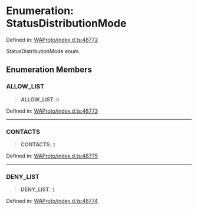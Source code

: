 # Enumeration: StatusDistributionMode

Defined in: [WAProto/index.d.ts:48772](https://github.com/Fokusdotid/bail/blob/c004679536d41fcf32da31cecf70d3991dfa31b5/WAProto/index.d.ts#L48772)

StatusDistributionMode enum.

## Enumeration Members

### ALLOW\_LIST

> **ALLOW\_LIST**: `0`

Defined in: [WAProto/index.d.ts:48773](https://github.com/Fokusdotid/bail/blob/c004679536d41fcf32da31cecf70d3991dfa31b5/WAProto/index.d.ts#L48773)

***

### CONTACTS

> **CONTACTS**: `2`

Defined in: [WAProto/index.d.ts:48775](https://github.com/Fokusdotid/bail/blob/c004679536d41fcf32da31cecf70d3991dfa31b5/WAProto/index.d.ts#L48775)

***

### DENY\_LIST

> **DENY\_LIST**: `1`

Defined in: [WAProto/index.d.ts:48774](https://github.com/Fokusdotid/bail/blob/c004679536d41fcf32da31cecf70d3991dfa31b5/WAProto/index.d.ts#L48774)
